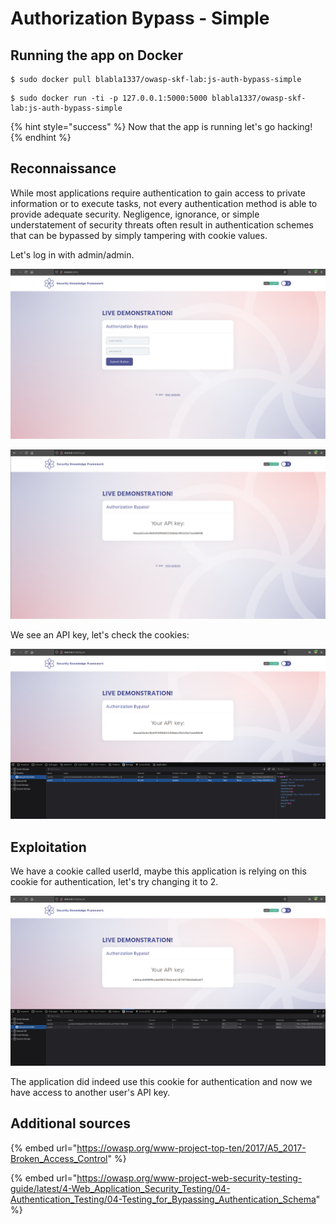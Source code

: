 # Authorization Bypass - Simple

## Running the app on Docker

```
$ sudo docker pull blabla1337/owasp-skf-lab:js-auth-bypass-simple
```

```
$ sudo docker run -ti -p 127.0.0.1:5000:5000 blabla1337/owasp-skf-lab:js-auth-bypass-simple
```

{% hint style="success" %}
Now that the app is running let's go hacking!
{% endhint %}

## Reconnaissance

While most applications require authentication to gain access to private information or to execute tasks, not every authentication method is able to provide adequate security. Negligence, ignorance, or simple understatement of security threats often result in authentication schemes that can be bypassed by simply tampering with cookie values.

Let's log in with admin/admin.

![](../../.gitbook/assets/python/Auth-Bypass-Simple/1.png)

![](../../.gitbook/assets/python/Auth-Bypass-Simple/2.png)

We see an API key, let's check the cookies:

![](../../.gitbook/assets/python/Auth-Bypass-Simple/3.png)

## Exploitation

We have a cookie called userId, maybe this application is relying on this cookie for authentication, let's try changing it to 2.

![](../../.gitbook/assets/python/Auth-Bypass-Simple/4.png)

The application did indeed use this cookie for authentication and now we have access to another user's API key.

## Additional sources

{% embed url="https://owasp.org/www-project-top-ten/2017/A5_2017-Broken_Access_Control" %}

{% embed url="https://owasp.org/www-project-web-security-testing-guide/latest/4-Web_Application_Security_Testing/04-Authentication_Testing/04-Testing_for_Bypassing_Authentication_Schema" %}
